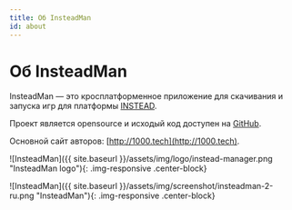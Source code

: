 ```yaml
---
title: Об InsteadMan
id: about
---
```


Об InsteadMan
=============

InsteadMan — это кросплатформенное приложение для скачивания и запуска игр для платформы [INSTEAD](http://instead.syscall.ru/).

Проект является opensource и исходый код доступен на [GitHub](https://github.com/jhekasoft/insteadman).

Основной сайт авторов: [http://1000.tech](http://1000.tech).

![InsteadMan]({{ site.baseurl }}/assets/img/logo/instead-manager.png "InsteadMan logo"){: .img-responsive .center-block}

![InsteadMan]({{ site.baseurl }}/assets/img/screenshot/insteadman-2-ru.png "InsteadMan"){: .img-responsive .center-block}
